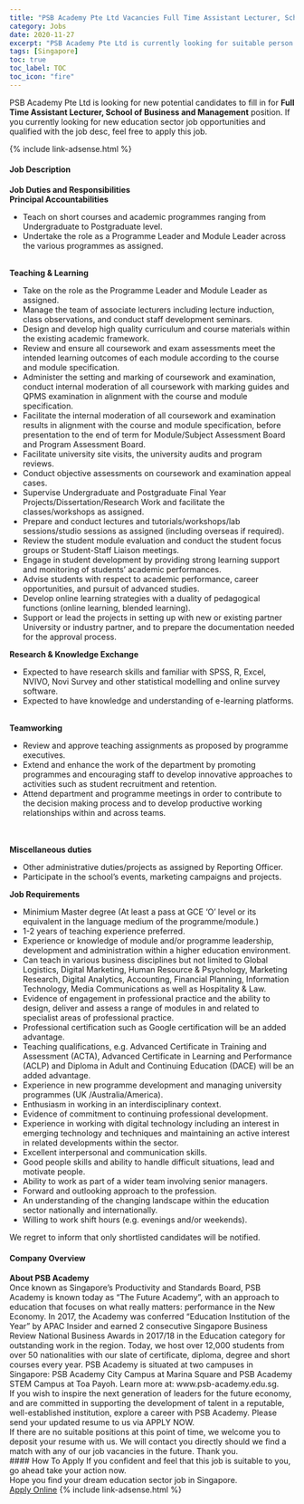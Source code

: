 ```yaml
---
title: "PSB Academy Pte Ltd Vacancies Full Time Assistant Lecturer, School of Business and Management" 
category: Jobs 
date: 2020-11-27 
excerpt: "PSB Academy Pte Ltd is currently looking for suitable person to fill in the Full Time Assistant Lecturer, School of Business and Management which positioned at Singapore" 
tags: [Singapore] 
toc: true 
toc_label: TOC 
toc_icon: "fire" 
--- 
```


<p>PSB Academy Pte Ltd is looking for new potential candidates to fill in for <b>Full Time Assistant Lecturer, School of Business and Management</b> position. If you currently looking for new education sector job opportunities and qualified with the job desc, feel free to apply this job.
</p>{% include link-adsense.html %} 
 <div><div><div><h4>Job Description</h4></div></div><div><div><span><div><div><strong>Job Duties and Responsibilities</strong></div><div><div><strong>Principal Accountabilities</strong></div><ul><li>Teach on short courses and academic programmes ranging from Undergraduate to Postgraduate level.</li><li>Undertake the role as a Programme Leader and Module Leader across the various programmes as assigned.</li></ul><div><br><strong>Teaching &amp; Learning</strong></div><ul><li>Take on the role as the Programme Leader and Module Leader as assigned.</li><li>Manage the team of associate lecturers including lecture induction, class observations, and conduct staff development seminars.</li><li>Design and develop high quality curriculum and course materials within the existing academic framework.</li><li>Review and ensure all coursework and exam assessments meet the intended learning outcomes of each module according to the course and module specification.</li><li>Administer the setting and marking of coursework and examination, conduct internal moderation of all coursework with marking guides and QPMS examination in alignment with the course and module specification.</li><li>Facilitate the internal moderation of all coursework and examination results in alignment with the course and module specification, before presentation to the end of term for Module/Subject Assessment Board and Program Assessment Board.</li><li>Facilitate university site visits, the university audits and program reviews.</li><li>Conduct objective assessments on coursework and examination appeal cases.</li><li>Supervise Undergraduate and Postgraduate Final Year Projects/Dissertation/Research Work and facilitate the classes/workshops as assigned.</li><li>Prepare and conduct lectures and tutorials/workshops/lab sessions/studio sessions as assigned (including overseas if required).</li><li>Review the student module evaluation and conduct the student focus groups or Student-Staff Liaison meetings.</li><li>Engage in student development by providing strong learning support and monitoring of students&#8217; academic performances.</li><li>Advise students with respect to academic performance, career opportunities, and pursuit of advanced studies.</li><li>Develop online learning strategies with a duality of pedagogical functions (online learning, blended learning).</li><li>Support or lead the projects in setting up with new or existing partner University or industry partner, and to prepare the documentation needed for the approval process.</li></ul><div><strong>Research &amp; Knowledge Exchange</strong></div><ul><li>Expected to have research skills and familiar with SPSS, R, Excel, NVIVO, Novi Survey and other statistical modelling and online survey software.</li><li>Expected to have knowledge and understanding of e-learning platforms.</li></ul><br><div><strong>Teamworking</strong></div><ul><li>Review and approve teaching assignments as proposed by programme executives.</li><li>Extend and enhance the work of the department by promoting programmes and encouraging staff to develop innovative approaches to activities such as student recruitment and retention.</li><li>Attend department and programme meetings in order to contribute to the decision making process and to develop productive working relationships within and across teams.&#160;</li></ul><div>&#8203;</div><div><br><strong>Miscellaneous duties</strong></div><ul><li>Other administrative duties/projects as assigned by Reporting Officer.</li><li>Participate in the school&#8217;s events, marketing campaigns and projects.</li></ul></div><div><strong>Job Requirements</strong></div><ul><li>Minimium Master degree (At least a pass at GCE &#8216;O&#8217; level or its equivalent in the language medium of the programme/module.)</li><li>1-2 years of teaching experience preferred.</li><li>Experience or knowledge of module and/or programme leadership, development and administration within a higher education environment.</li><li>Can teach in various business disciplines but not limited to Global Logistics, Digital Marketing, Human Resource &amp; Psychology, Marketing Research, Digital Analytics, Accounting, Financial Planning, Information Technology, Media Communications as well as Hospitality &amp; Law.</li><li>Evidence of engagement in professional practice and the ability to design, deliver and assess a range of modules in and related to specialist areas of professional practice.</li><li>Professional certification such as Google certification will be an added advantage.</li><li>Teaching qualifications, e.g. Advanced Certificate in Training and Assessment (ACTA), Advanced Certificate in Learning and Performance (ACLP) and Diploma in Adult and Continuing Education (DACE) will be an added advantage.</li><li>Experience in new programme development and managing university programmes (UK /Australia/America).</li><li>Enthusiasm in working in an interdisciplinary context.</li><li>Evidence of commitment to continuing professional development.</li><li>Experience in working with digital technology including an interest in emerging technology and techniques and maintaining an active interest in related developments within the sector.</li><li>Excellent interpersonal and communication skills.</li><li>Good people skills and ability to handle difficult situations, lead and motivate people.</li><li>Ability to work as part of a wider team involving senior managers.</li><li>Forward and outlooking approach to the profession.</li><li>An understanding of the changing landscape within the education sector nationally and internationally.</li><li>Willing to work shift hours (e.g. evenings and/or weekends).</li></ul><div>We regret to inform that only shortlisted candidates will be notified.&#160;</div></div></span></div></div></div> 
<div><div><div><h4>Company Overview</h4></div></div><div><div><span><div><div>
<div><strong>About PSB Academy</strong></div>
<div>Once known as Singapore&#8217;s Productivity and Standards Board, PSB Academy is known today as &#8220;The Future Academy&#8221;, with an approach to education that focuses on what really matters: performance in the New Economy. In 2017, the Academy was conferred &#8220;Education Institution of the Year&#8221; by APAC Insider and earned 2 consecutive Singapore Business Review National Business Awards in 2017/18 in the Education category for outstanding work in the region. Today, we host over 12,000 students from over 50 nationalities with our slate of certificate, diploma, degree and short courses every year. PSB Academy is situated at two campuses in Singapore: PSB Academy City Campus at Marina Square and PSB Academy STEM Campus at Toa Payoh. Learn more at: www.psb-academy.edu.sg.</div>
<div>If you wish to inspire the next generation of leaders for the future economy, and are committed in supporting the development of talent in a reputable, well-established institution, explore a career with PSB Academy. Please send your updated resume to us via APPLY NOW.</div>
<div>If there are no suitable positions at this point of time, we welcome you to deposit your resume with us. We will contact you directly should we find a match with any of our job vacancies in the future. Thank you.</div>
</div></div></span></div></div></div> 
#### How To Apply 
If you confident and feel that this job is suitable to you, go ahead take your action now. <br/> 
Hope you find your dream education sector job in Singapore. <br/> 
<a href="https://www.jobstreet.com.my/en/job/full-time-assistant-lecturer-school-of-business-and-management-8200177/origin/sg?jobId=jobstreet-sg-job-8200177&sectionRank=4&token=0~8414038d-d86e-4b05-8c6b-a1066d420f22&fr=SRP%20View%20In%20New%20Ta" class="btn btn--info" target="_blank" rel="nofollow noopenner">Apply Online</a> 
{% include link-adsense.html %} 